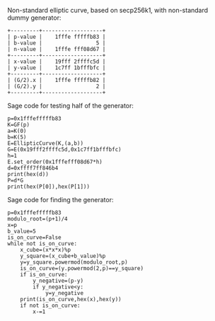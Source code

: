 Non-standard elliptic curve, based on secp256k1, with non-standard dummy generator:
```
+---------+-------------------+
| p-value |    1fffe fffffb83 |
| b-value |                 5 |
| n-value |    1fffe fff08d67 |
+---------+-------------------+
| x-value |    19fff 2ffffc5d |
| y-value |    1c7ff 1bfffbfc |
+---------+-------------------+
| (G/2).x |    1fffe fffffb82 |
| (G/2).y |                 2 |
+---------+-------------------+
```
Sage code for testing half of the generator:
```
p=0x1fffefffffb83
K=GF(p)
a=K(0)
b=K(5)
E=EllipticCurve(K,(a,b))
G=E(0x19fff2ffffc5d,0x1c7ff1bfffbfc)
h=1
E.set_order(0x1fffefff08d67*h)
d=0xffff7ff846b4
print(hex(d))
P=d*G
print(hex(P[0]),hex(P[1]))
```
Sage code for finding the generator:
```
p=0x1fffefffffb83
modulo_root=(p+1)/4
x=p
b_value=5
is_on_curve=False
while not is_on_curve:
    x_cube=(x*x*x)%p
    y_square=(x_cube+b_value)%p
    y=y_square.powermod(modulo_root,p)
    is_on_curve=(y.powermod(2,p)==y_square)
    if is_on_curve:
        y_negative=(p-y)
        if y_negative<y:
            y=y_negative
    print(is_on_curve,hex(x),hex(y))
    if not is_on_curve:
        x-=1
```
